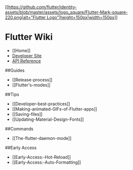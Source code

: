 [[[https://github.com/flutter/identity-assets/blob/master/assets/logo_square/Flutter-Mark-square-220.png|alt="Flutter Logo"|height=150px|width=150px]]](https://flutter.io)

Flutter Wiki
===

- [[Home]]
- [Developer Site](https://flutter.io/)
- [API Reference](https://docs.flutter.io/index.html)

##Guides
- [[Release-process]]
- [[Flutter's-modes]]

##Tips
- [[Developer-best-practices]]
- [[Making-animated-GIFs-of-Flutter-apps]]
- [[Saving-files]]
- [[Updating-Material-Design-Fonts]]

##Commands
- [[The-flutter-daemon-mode]]

##Early Access
- [[Early-Access:-Hot-Reload]]
- [[Early-Access:-Auto-Formatting]]